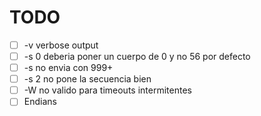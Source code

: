 # TODO

- ☐ -v verbose output
- ☐ -s 0 deberia poner un cuerpo de 0 y no 56 por defecto
- ☐ -s no envia con 999+
- ☐ -s 2 no pone la secuencia bien
- ☐ -W no valido para timeouts intermitentes
- ☐ Endians